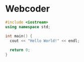 # Webcoder
```c++
#include <iostream>
using namespace std;

int main() {
  cout << "Hello World!" << endl;
  
  return 0;
}
```
